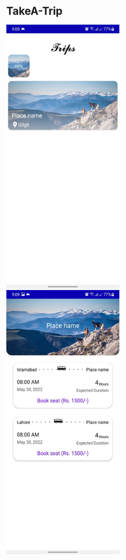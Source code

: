 # TakeA-Trip

<img src="/ss2.jpeg" width="300" height="700">
<img src="/ss1.jpeg" width="300" height="700">

